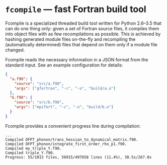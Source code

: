 # `fcompile` — fast Fortran build tool

Fcompile is a specialized threaded build tool written for Python 2.6–3.5 that can do one thing only: given a set of Fortran source files, it compiles them into object files with as few recompilations as possible. This is achieved by hashing generated module files on-the-fly and recompiling the (automatically determined) files that depend on them only if a module file changed.

Fcompile reads the necessary information in a JSON format from the standard input. See an example configuration for details:

```json
{
  "a.f90": {
  	"source": "src/a.f90",
  	"args": ["gfortran", "-c", "-o", "build/a.o"]
  },
  "b.f90": {
    "source": "src/b.f90",
    "args": ["mpifort", "-c", "-o", "build/b.o"]
  }
}
```

Fcompile provides a convenient progress line during compilation:

```
...
Compiled DFPT_phonon/trans_hessian_to_dynamical_matrix.f90.
Compiled DFPT_phonon/integrate_first_order_rho_p1.f90.
Compiled my_triple_Y.f90.
Compiled triple_Y.f90.
Progress: 55/1013 files, 56915/497658 lines (11.4%), 30.5s/267.0s
```
